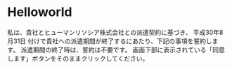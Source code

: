 # Helloworld

私は、貴社とヒューマンリソシア株式会社との派遣契約に基づき、 平成30年8月31日 付けで貴社への派遣期間が終了するにあたり、下記の事項を誓約します。 
派遣期間の終了時は、誓約は不要です。
画面下部に表示されている「同意します」ボタンをそのままクリックしてください。  

